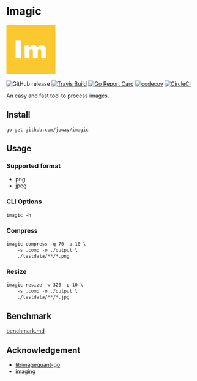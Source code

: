 # Imagic

<img width="128px" src="logo.png" alt="logo">

![GitHub release](https://img.shields.io/github/tag/joway/imagic.svg?label=release)
[![Travis Build](https://travis-ci.org/joway/imagic.svg?branch=master)](https://travis-ci.org/joway/imagic)
[![Go Report Card](https://goreportcard.com/badge/github.com/joway/imagic)](https://goreportcard.com/report/github.com/joway/imagic)
[![codecov](https://codecov.io/gh/joway/imagic/branch/master/graph/badge.svg)](https://codecov.io/gh/joway/imagic)
[![CircleCI](https://circleci.com/gh/joway/imagic.svg?style=shield)](https://circleci.com/gh/joway/imagic)

An easy and fast tool to process images.

## Install

```shell
go get github.com/joway/imagic
```

## Usage

### Supported format

- png
- jpeg

### CLI Options

```
imagic -h
```

### Compress

```shell
imagic compress -q 70 -p 10 \
	-s .comp -o ./output \
	./testdata/**/*.png
```

### Resize

```shell
imagic resize -w 320 -p 10 \
	-s .comp -o ./output \
	./testdata/**/*.jpg
```

## Benchmark

[benchmark.md](docs/benchmark.md)

## Acknowledgement

- [libimagequant-go](https://github.com/joway/libimagequant-go)
- [imaging](https://github.com/disintegration/imaging)






